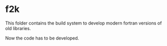 f2k
===

This folder contains the build system to develop modern fortran versions of old libraries.

Now the code has to be developed.